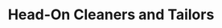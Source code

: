 ---
title: "Head-On Cleaners and Tailors"
url: /richmond-hill/head-on-cleaners-and-tailors/
shop: laundry
---